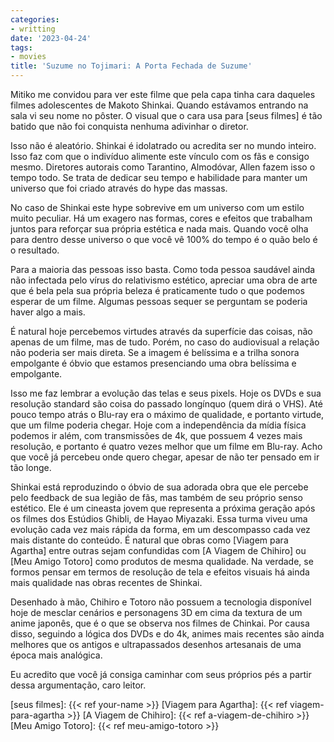```yaml
---
categories:
- writting
date: '2023-04-24'
tags:
- movies
title: 'Suzume no Tojimari: A Porta Fechada de Suzume'
---
```


Mitiko me convidou para ver este filme que pela capa tinha cara daqueles filmes adolescentes de Makoto Shinkai. Quando estávamos entrando na sala vi seu nome no pôster. O visual que o cara usa para [seus filmes] é tão batido que não foi conquista nenhuma adivinhar o diretor.

Isso não é aleatório. Shinkai é idolatrado ou acredita ser no mundo inteiro. Isso faz com que o indivíduo alimente este vínculo com os fãs e consigo mesmo. Diretores autorais como Tarantino, Almodóvar, Allen fazem isso o tempo todo. Se trata de dedicar seu tempo e habilidade para manter um universo que foi criado através do hype das massas.

No caso de Shinkai este hype sobrevive em um universo com um estilo muito peculiar. Há um exagero nas formas, cores e efeitos que trabalham juntos para reforçar sua própria estética e nada mais. Quando você olha para dentro desse universo o que você vê 100% do tempo é o quão belo é o resultado.

Para a maioria das pessoas isso basta. Como toda pessoa saudável ainda não infectada pelo vírus do relativismo estético, apreciar uma obra de arte que é bela pela sua própria beleza é praticamente tudo o que podemos esperar de um filme. Algumas pessoas sequer se perguntam se poderia haver algo a mais.

É natural hoje percebemos virtudes através da superfície das coisas, não apenas de um filme, mas de tudo. Porém, no caso do audiovisual a relação não poderia ser mais direta. Se a imagem é belíssima e a trilha sonora empolgante é óbvio que estamos presenciando uma obra belíssima e empolgante.

Isso me faz lembrar a evolução das telas e seus pixels. Hoje os DVDs e sua resolução standard são coisa do passado longínquo (quem dirá o VHS). Até pouco tempo atrás o Blu-ray era o máximo de qualidade, e portanto virtude, que um filme poderia chegar. Hoje com a independência da mídia física podemos ir além, com transmissões de 4k, que possuem 4 vezes mais resolução, e portanto é quatro vezes melhor que um filme em Blu-ray. Acho que você já percebeu onde quero chegar, apesar de não ter pensado em ir tão longe.

Shinkai está reproduzindo o óbvio de sua adorada obra que ele percebe pelo feedback de sua legião de fãs, mas também de seu próprio senso estético. Ele é um cineasta jovem que representa a próxima geração após os filmes dos Estúdios Ghibli, de Hayao Miyazaki. Essa turma viveu uma evolução cada vez mais rápida da forma, em um descompasso cada vez mais distante do conteúdo. É natural que obras como [Viagem para Agartha] entre outras sejam confundidas com [A Viagem de Chihiro] ou [Meu Amigo Totoro] como produtos de mesma qualidade. Na verdade, se formos pensar em termos de resolução de tela e efeitos visuais há ainda mais qualidade nas obras recentes de Shinkai.

Desenhado à mão, Chihiro e Totoro não possuem a tecnologia disponível hoje de mesclar cenários e personagens 3D em cima da textura de um anime japonês, que é o que se observa nos filmes de Chinkai. Por causa disso, seguindo a lógica dos DVDs e do 4k, animes mais recentes são ainda melhores que os antigos e ultrapassados desenhos artesanais de uma época mais analógica.

Eu acredito que você já consiga caminhar com seus próprios pés a partir dessa argumentação, caro leitor.

[seus filmes]: {{< ref your-name >}}
[Viagem para Agartha]: {{< ref viagem-para-agartha >}}
[A Viagem de Chihiro]: {{< ref a-viagem-de-chihiro >}}
[Meu Amigo Totoro]: {{< ref meu-amigo-totoro >}}